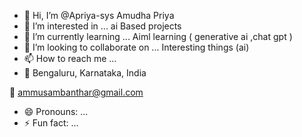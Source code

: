 - 👋 Hi, I’m @Apriya-sys
  Amudha Priya 
- 👀 I’m interested in ...
 ai Based projects 
- 🌱 I’m currently learning ...
  Aiml learning ( generative ai ,chat gpt )
- 💞️ I’m looking to collaborate on ...
 Interesting things (ai)
- 📫 How to reach me ...
-  📍 Bengaluru, Karnataka, India
  
📧 ammusambanthar@gmail.com
  
- 😄 Pronouns: ...
- ⚡ Fun fact: ...

<!---
Apriya-sys/Apriya-sys is a ✨ special ✨ repository because its `README.md` (this file) appears on your GitHub profile.
You can click the Preview link to take a look at your changes.
--->
